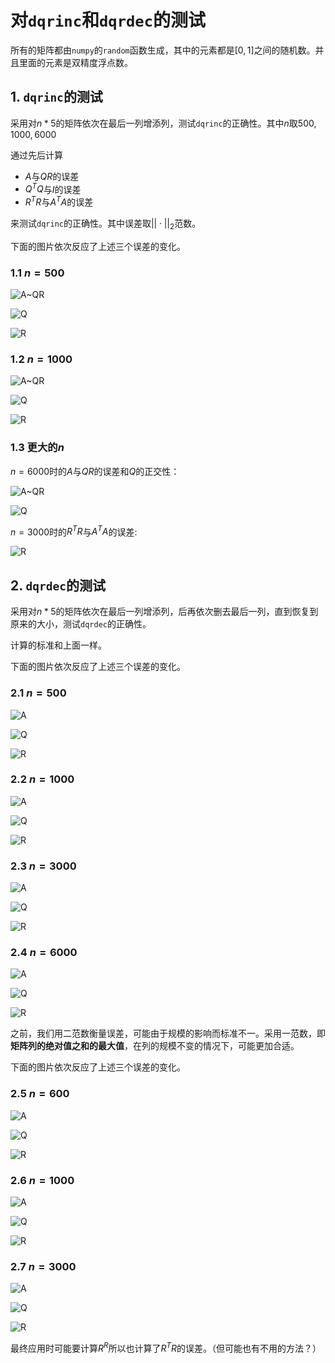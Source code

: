 # 对`dqrinc`和`dqrdec`的测试

所有的矩阵都由`numpy`的`random`函数生成，其中的元素都是$[0,1]$之间的随机数。并且里面的元素是双精度浮点数。

## 1. `dqrinc`的测试

采用对$n*5$的矩阵依次在最后一列增添列，测试`dqrinc`的正确性。其中$n$取$500,1000,6000$

通过先后计算

- $A$与$QR$的误差
- $Q^TQ$与$I$的误差
- $R^TR$与$A^TA$的误差

来测试`dqrinc`的正确性。其中误差取$||\cdot||_2$范数。

下面的图片依次反应了上述三个误差的变化。

### 1.1 $n=500$

![A~QR](pic/error_plot_500.png)

![Q](pic/error_plot_Q_500.png)

![R](pic/error_plot_R_500_1.png)

### 1.2 $n=1000$

![A~QR](pic/error_plot_1000.png)

![Q](pic/error_plot_Q_1000.png)

![R](pic/error_plot_R_1000_1.png)

### 1.3 更大的$n$

$n=6000$时的$A$与$QR$的误差和$Q$的正交性：

![A~QR](pic/error_plot_6000.png)

![Q](pic/error_plot_Q_6000.png)

$n=3000$时的$R^TR$与$A^TA$的误差:

![R](pic/error_plot_R_3000_1.png)

## 2. `dqrdec`的测试

采用对$n*5$的矩阵依次在最后一列增添列，后再依次删去最后一列，直到恢复到原来的大小，测试`dqrdec`的正确性。

计算的标准和上面一样。

下面的图片依次反应了上述三个误差的变化。

### 2.1 $n=500$

![A](pic/_error_plot_A_500.png)

![Q](pic/_error_plot_Q_500.png)

![R](pic/_error_plot_R_500.png)

### 2.2 $n=1000$

![A](pic/_error_plot_A_1000.png)

![Q](pic/_error_plot_Q_1000.png)

![R](pic/_error_plot_R_1000.png)

### 2.3 $n=3000$

![A](pic/_error_plot_A_3000.png)

![Q](pic/_error_plot_Q_3000.png)

![R](pic/_error_plot_R_3000.png)

### 2.4 $n=6000$

![A](pic/_error_plot_A_6000.png)

![Q](pic/_error_plot_Q_6000.png)

![R](pic/_error_plot_R_6000.png)

之前，我们用二范数衡量误差，可能由于规模的影响而标准不一。采用一范数，即**矩阵列的绝对值之和的最大值**，在列的规模不变的情况下，可能更加合适。

下面的图片依次反应了上述三个误差的变化。

### 2.5 $n=600$

![A](pic/1norm_error_plot_A_600.png)

![Q](pic/1norm_error_plot_Q_600.png)

![R](pic/1norm_error_plot_R_600.png)

### 2.6 $n=1000$

![A](pic/1norm_error_plot_A_1000.png)

![Q](pic/1norm_error_plot_Q_1000.png)

![R](pic/1norm_error_plot_R_1000.png)

### 2.7 $n=3000$

![A](pic/1norm_error_plot_A_3000.png)

![Q](pic/1norm_error_plot_Q_3000.png)

![R](pic/1norm_error_plot_R_3000.png)

最终应用时可能要计算$R^R$所以也计算了$R^TR$的误差。（但可能也有不用的方法？）